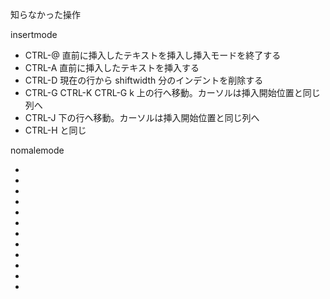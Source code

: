 知らなかった操作


insertmode

* CTRL-@ 直前に挿入したテキストを挿入し挿入モードを終了する
* CTRL-A 直前に挿入したテキストを挿入する
* CTRL-D 現在の行から shiftwidth 分のインデントを削除する
* CTRL-G CTRL-K  CTRL-G k 上の行へ移動。カーソルは挿入開始位置と同じ列へ
* CTRL-J 下の行へ移動。カーソルは挿入開始位置と同じ列へ
* CTRL-H <BS> と同じ 

nomalemode

* 
* 
* 
* 
* 
* 
* 
* 
* 
* 
* 
* 
